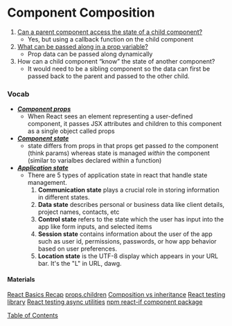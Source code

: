 # Component Composition

1. [Can a parent component access the state of a child component?](https://linguinecode.com/post/get-child-component-state-from-parent-component)
   - Yes, but using a callback function on the child component
2. [What can be passed along in a prop variable?](https://medium.com/@cristi.nord/props-and-how-to-pass-props-to-components-in-react-part-1-b4c257381654)
   - Prop data can be passed along dynamically
3. How can a child component “know” the state of another component?
   - It would need to be a sibling component so the data can first be passed back to the parent and passed to the other child.

### Vocab

- [**_Component props_**]()
  - When React sees an element representing a user-defined component, it passes JSX attributes and children to this component as a single object called props
- [**_Component state_**](https://reactjs.org/docs/faq-state.html)
  - state differs from props in that props get passed _to_ the component (think params) whereas state is managed _within_ the component (similar to varialbes declared within a function)
- [**_Application state_**](https://medium.com/@devisha.singh/5-types-of-application-state-in-react-and-how-they-help-in-state-management-a6a76cb1479e)
  - There are 5 types of application state in react that handle state management.
    1. **Communication state** plays a crucial role in storing information in different states.
    1. **Data state** describes personal or business data like client details, project names, contacts, etc
    1. **Control state** refers to the state which the user has input into the app like form inputs, and selected items
    1. **Session state** contains information about the user of the app such as user id, permissions, passwords, or how app behavior based on user preferences.
    1. **Location state** is the UTF-8 display which appears in your URL bar. It's the "L" in URL, dawg.

#### Materials

[React Basics Recap](https://www.freecodecamp.org/news/these-are-the-concepts-you-should-know-in-react-js-after-you-learn-the-basics-ee1d2f4b8030/)
[props.children](https://codeburst.io/a-quick-intro-to-reacts-props-children-cb3d2fce4891)
[Composition vs inheritance](https://reactjs.org/docs/composition-vs-inheritance.html)
[React testing library](https://testing-library.com/docs/react-testing-library/example-intro/)
[React testing async utilities](https://testing-library.com/docs/dom-testing-library/api-async/)
[npm react-if component package](https://www.npmjs.com/package/react-if)

[Table of Contents](../index.md)
